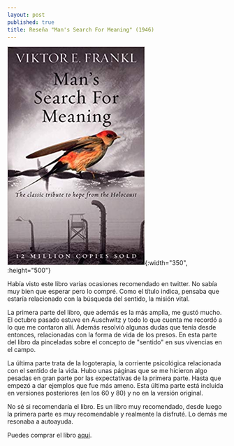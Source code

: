 ```yaml
---
layout: post
published: true
title: Reseña "Man's Search For Meaning" (1946)
---
```

![](/assets/manssearchformeaningtheclassictributetohopefromtheholocaust.jpg){:width="350", :height="500"}

Había visto este libro varias ocasiones recomendado en twitter. No sabía muy bien que esperar pero lo compré. Como el título indica, pensaba que estaría relacionado con la búsqueda del sentido, la misión vital.

La primera parte del libro, que además es la más amplia, me gustó mucho. El octubre pasado estuve en Auschwitz y todo lo que cuenta me recordó a lo que me contaron allí. Además resolvió algunas dudas que tenía desde entonces, relacionadas con la forma de vida de los presos. En esta parte del libro da pinceladas sobre el concepto de "sentido" en sus vivencias en el campo.

La última parte trata de la logoterapia, la corriente psicológica relacionada con el sentido de la vida. Hubo unas páginas que se me hicieron algo pesadas en gran parte por las expectativas de la primera parte. Hasta que empezó a dar ejemplos que fue más ameno. Esta última parte está incluida en versiones posteriores (en los 60 y 80) y no en la versión original.

No sé si recomendaría el libro. Es un libro muy recomendado, desde luego la primera parte es muy recomendable y realmente la disfruté. Lo demás me resonaba a autoayuda.

Puedes comprar el libro [aquí](https://amazon.es/dp/1846041244).
